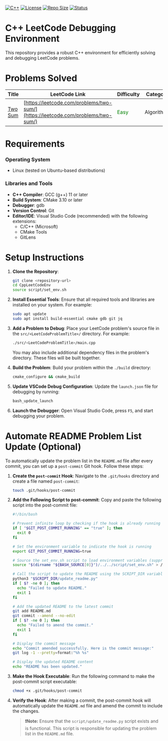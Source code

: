 [![C++](https://img.shields.io/badge/C++-00599C?&logo=c%2B%2B&logoColor=white)](https://isocpp.org/)
[![License](https://img.shields.io/github/license/ravenCrown0627/CppLeetCodeEnv)](https://github.com/ravenCrown0627/CppLeetCodeEnv/blob/main/LICENSE)
[![Repo Size](https://img.shields.io/github/repo-size/ravenCrown0627/CppLeetCodeEnv)](https://github.com/ravenCrown0627/CppLeetCodeEnv)
[![Status](https://img.shields.io/badge/Status-Active-brightgreen)]()

# C++ LeetCode Debugging Environment

This repository provides a robust C++ environment for efficiently solving and debugging LeetCode problems.

# Problems Solved

| Title                | LeetCode Link                       | Difficulty       | Category       |
|---------------------|-------------------------------------|------------------|----------------|
| [Two Sum](src/two-sum/) | [https://leetcode.com/problems/two-sum/](https://leetcode.com/problems/two-sum/) | <span style="color: green;">Easy</span> | Algorithms |

# Requirements

### Operating System
- Linux (tested on Ubuntu-based distributions)

### Libraries and Tools
- **C++ Compiler**: GCC (g++) 11 or later
- **Build System**: CMake 3.10 or later
- **Debugger**: gdb
- **Version Control**: Git
- **Editor/IDE**: Visual Studio Code (recommended) with the following extensions:
  - C/C++ (Microsoft)
  - CMake Tools
  - GitLens

# Setup Instructions

1. **Clone the Repository**:
   ```bash
   git clone <repository-url>
   cd CppLeetCodeEnv
   source script/set_env.sh
   ```

2. **Install Essential Tools**:
   Ensure that all required tools and libraries are installed on your system. For example:
   ```bash
   sudo apt update
   sudo apt install build-essential cmake gdb git jq
   ```

3. **Add a Problem to Debug**:
   Place your LeetCode problem's source file in the `src/<LeetCodeProblemTitle>/` directory. For example:
   ```bash
   ./src/<LeetCodeProblemTitle>/main.cpp
   ```
   You may also include additional dependency files in the problem's directory. These files will be built together.

4. **Build the Problem**:
   Build your problem within the `./build` directory:
   ```bash
   cmake_configure && cmake_build
   ```

5. **Update VSCode Debug Configuration**:
   Update the `launch.json` file for debugging by running:
   ```bash
   bash_update_launch
   ```

6. **Launch the Debugger**:
   Open Visual Studio Code, press `F5`, and start debugging your problem.

# Automate README Problem List Update (Optional)
To automatically update the problem list in the `README.md` file after every commit, you can set up a `post-commit` Git hook. Follow these steps:

1. **Create the `post-commit` Hook**:
   Navigate to the `.git/hooks` directory and create a file named `post-commit`:
   ```bash
   touch .git/hooks/post-commit
   ```
2. **Add the Following Script to post-commit**: 
    Copy and paste the following script into the post-commit file:
    ```bash
   #!/bin/bash

   # Prevent infinite loop by checking if the hook is already running
   if [ "$GIT_POST_COMMIT_RUNNING" == "true" ]; then
      exit 0
   fi

   # Set the environment variable to indicate the hook is running
   export GIT_POST_COMMIT_RUNNING=true

   # Source the set_env.sh script to load environment variables (suppress output)
   source "$(dirname "${BASH_SOURCE[0]}")/../../script/set_env.sh" > /dev/null 2>&1

   # Call the script to update the README using the SCRIPT_DIR variable
   python3 "$SCRIPT_DIR/update_readme.py"
   if [ $? -ne 0 ]; then
      echo "Failed to update README."
      exit 1
   fi

   # Add the updated README to the latest commit
   git add README.md
   git commit --amend --no-edit
   if [ $? -ne 0 ]; then
      echo "Failed to amend the commit."
      exit 1
   fi

   # Display the commit message
   echo "Commit amended successfully. Here is the commit message:"
   git log -1 --pretty=format:"%h %s"

   # Display the updated README content
   echo "README has been updated."
    ```
3. **Make the Hook Executable**: 
    Run the following command to make the post-commit script executable:
    ```bash
    chmod +x .git/hooks/post-commit
    ```
4. **Verify the Hook**: 
    After making a commit, the post-commit hook will automatically update the `README.md` file and amend the commit to include the changes.
    > **❗Note:** Ensure that the `script/update_readme.py` script exists and is functional. This script is responsible for updating the problem list in the `README.md` file.